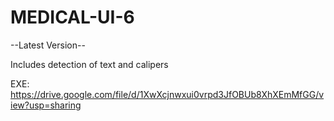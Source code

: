 # MEDICAL-UI-6

--Latest Version--

Includes detection of text and calipers

EXE: https://drive.google.com/file/d/1XwXcjnwxui0vrpd3JfOBUb8XhXEmMfGG/view?usp=sharing
